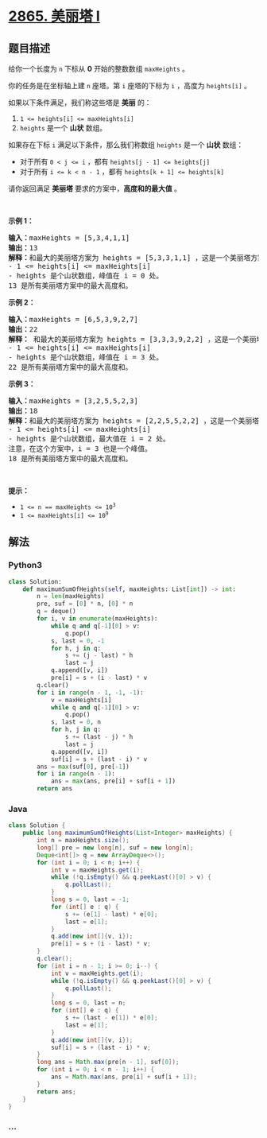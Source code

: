 # [2865. 美丽塔 I](https://leetcode-cn.com/problems/beautiful-towers-i)

## 题目描述

<!-- 这里写题目描述 -->

<p>给你一个长度为 <code>n</code>&nbsp;下标从 <strong>0</strong>&nbsp;开始的整数数组&nbsp;<code>maxHeights</code>&nbsp;。</p>

<p>你的任务是在坐标轴上建 <code>n</code>&nbsp;座塔。第&nbsp;<code>i</code>&nbsp;座塔的下标为 <code>i</code>&nbsp;，高度为&nbsp;<code>heights[i]</code>&nbsp;。</p>

<p>如果以下条件满足，我们称这些塔是 <strong>美丽</strong>&nbsp;的：</p>

<ol>
	<li><code>1 &lt;= heights[i] &lt;= maxHeights[i]</code></li>
	<li><code>heights</code>&nbsp;是一个 <strong>山状</strong>&nbsp;数组。</li>
</ol>

<p>如果存在下标 <code>i</code>&nbsp;满足以下条件，那么我们称数组&nbsp;<code>heights</code>&nbsp;是一个 <strong>山状</strong>&nbsp;数组：</p>

<ul>
	<li>对于所有&nbsp;<code>0 &lt; j &lt;= i</code>&nbsp;，都有&nbsp;<code>heights[j - 1] &lt;= heights[j]</code></li>
	<li>对于所有&nbsp;<code>i &lt;= k &lt; n - 1</code>&nbsp;，都有&nbsp;<code>heights[k + 1] &lt;= heights[k]</code></li>
</ul>

<p>请你返回满足 <b>美丽塔</b>&nbsp;要求的方案中，<strong>高度和的最大值</strong>&nbsp;。</p>

<p>&nbsp;</p>

<p><strong class="example">示例 1：</strong></p>

<pre>
<b>输入：</b>maxHeights = [5,3,4,1,1]
<b>输出：</b>13
<b>解释：</b>和最大的美丽塔方案为 heights = [5,3,3,1,1] ，这是一个美丽塔方案，因为：
- 1 &lt;= heights[i] &lt;= maxHeights[i]  
- heights 是个山状数组，峰值在 i = 0 处。
13 是所有美丽塔方案中的最大高度和。</pre>

<p><strong class="example">示例 2：</strong></p>

<pre>
<b>输入：</b>maxHeights = [6,5,3,9,2,7]
<b>输出：</b>22
<strong>解释：</strong> 和最大的美丽塔方案为 heights = [3,3,3,9,2,2] ，这是一个美丽塔方案，因为：
- 1 &lt;= heights[i] &lt;= maxHeights[i]
- heights 是个山状数组，峰值在 i = 3 处。
22 是所有美丽塔方案中的最大高度和。</pre>

<p><strong class="example">示例 3：</strong></p>

<pre>
<b>输入：</b>maxHeights = [3,2,5,5,2,3]
<b>输出：</b>18
<strong>解释：</strong>和最大的美丽塔方案为 heights = [2,2,5,5,2,2] ，这是一个美丽塔方案，因为：
- 1 &lt;= heights[i] &lt;= maxHeights[i]
- heights 是个山状数组，最大值在 i = 2 处。
注意，在这个方案中，i = 3 也是一个峰值。
18 是所有美丽塔方案中的最大高度和。
</pre>

<p>&nbsp;</p>

<p><strong>提示：</strong></p>

<ul>
	<li><code>1 &lt;= n == maxHeights &lt;= 10<sup>3</sup></code></li>
	<li><code>1 &lt;= maxHeights[i] &lt;= 10<sup>9</sup></code></li>
</ul>


## 解法

<!-- 这里可写通用的实现逻辑 -->

<!-- tabs:start -->

### **Python3**

<!-- 这里可写当前语言的特殊实现逻辑 -->

```python
class Solution:
    def maximumSumOfHeights(self, maxHeights: List[int]) -> int:
        n = len(maxHeights)
        pre, suf = [0] * n, [0] * n
        q = deque()
        for i, v in enumerate(maxHeights):
            while q and q[-1][0] > v:
                q.pop()
            s, last = 0, -1
            for h, j in q:
                s += (j - last) * h
                last = j
            q.append([v, i])
            pre[i] = s + (i - last) * v
        q.clear()
        for i in range(n - 1, -1, -1):
            v = maxHeights[i]
            while q and q[-1][0] > v:
                q.pop()
            s, last = 0, n
            for h, j in q:
                s += (last - j) * h
                last = j
            q.append([v, i])
            suf[i] = s + (last - i) * v
        ans = max(suf[0], pre[-1])
        for i in range(n - 1):
            ans = max(ans, pre[i] + suf[i + 1])
        return ans 
```

### **Java**

<!-- 这里可写当前语言的特殊实现逻辑 -->

```java
class Solution {
    public long maximumSumOfHeights(List<Integer> maxHeights) {
        int n = maxHeights.size();
        long[] pre = new long[n], suf = new long[n];
        Deque<int[]> q = new ArrayDeque<>();
        for (int i = 0; i < n; i++) {
            int v = maxHeights.get(i);
            while (!q.isEmpty() && q.peekLast()[0] > v) {
                q.pollLast();
            }
            long s = 0, last = -1;
            for (int[] e : q) {
                s += (e[1] - last) * e[0];
                last = e[1];
            }
            q.add(new int[]{v, i});
            pre[i] = s + (i - last) * v;
        }
        q.clear();
        for (int i = n - 1; i >= 0; i--) {
            int v = maxHeights.get(i);
            while (!q.isEmpty() && q.peekLast()[0] > v) {
                q.pollLast();
            }
            long s = 0, last = n;
            for (int[] e : q) {
                s += (last - e[1]) * e[0];
                last = e[1];
            }
            q.add(new int[]{v, i});
            suf[i] = s + (last - i) * v;
        }
        long ans = Math.max(pre[n - 1], suf[0]);
        for (int i = 0; i < n - 1; i++) {
            ans = Math.max(ans, pre[i] + suf[i + 1]);
        }
        return ans;
    }
}
```

### **...**

```

```

<!-- tabs:end -->
